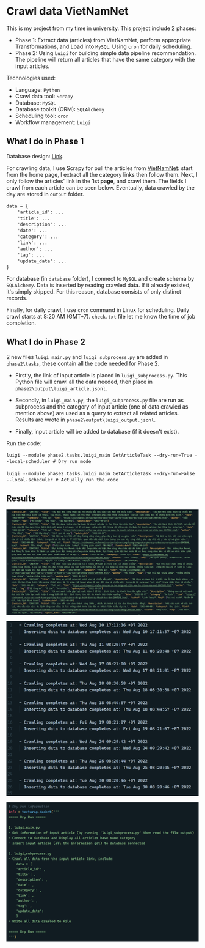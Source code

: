 # Crawl data VietNamNet

This is my project from my time in university. This project include 2 phases: 
- Phase 1: Extract data (articles) from VietNamNet, perform appropriate Transformations, and Load into `MySQL`. Using `cron` for daily scheduling.
- Phase 2: Using `Luigi` for building simple data pipeline recommendation. The pipeline will return all articles that have the same category with the input articles.

Technologies used:
- Language: `Python`
- Crawl data tool: `Scrapy`
- Database: `MySQL`
- Database toolkit (ORM): `SQLAlchemy`
- Scheduling tool: `cron`
- Workflow management: `Luigi`


## What I do in Phase 1
Database design: [Link](https://dbdiagram.io/d/VietNamNet_DB-65e0a537cd45b569fb39acaa).

For crawling data, I use Scrapy for pull the articles from [VietNamNet](https://vietnamnet.vn/): start from the home page, I extract all the category links then follow them. Next, I only follow the articles' link in the **1st page**, and crawl them. The fields I crawl from each article can be seen below. Eventually, data crawled by the day are stored in `output` folder.
```
data = {
    'article_id': ...
    'title': ...
    'description': ...
    'date': ...
    'category': ...
    'link': ...
    'author': ...
    'tag': ...
    'update_date': ...
}
```

For database (in `database` folder), I connect to `MySQL` and create schema by `SQLAlchemy`. Data is inserted by reading crawled data. If it already existed, it's simply skipped. For this reason, database consists of only distinct records.

Finally, for daily crawl, I use `cron` command in Linux for scheduling. Daily crawl starts at 8:20 AM (GMT+7). `check.txt` file let me know the time of job completion.


## What I do in Phase 2 
2 new files `luigi_main.py` and `luigi_subprocess.py` are added in `phase2\tasks`, these contain all the code needed for Phase 2. 

- Firstly, the link of input article is placed in `luigi_subprocess.py`. This Python file will crawl all the data needed, then place in `phase2\output\luigi_article.jsonl`.

- Secondly, in `luigi_main.py`, the `luigi_subprocess.py` file are run as subprocess and the category of input article (one of data crawled as mention above) are used as a query to extract all related articles. Results are wrote in `phase2\output\luigi_output.jsonl`.

- Finally, input article will be added to database (if it doesn't exist).

Run the code:
```
luigi --module phase2.tasks.luigi_main GetArticleTask --dry-run=True --local-scheduler # Dry run mode

luigi --module phase2.tasks.luigi_main GetArticleTask --dry-run=False --local-scheduler # Actually run the code
```

## Results
![picture 1](images/1.png)

![picture 2](images/2.png)

![picture 3](images/3.png)